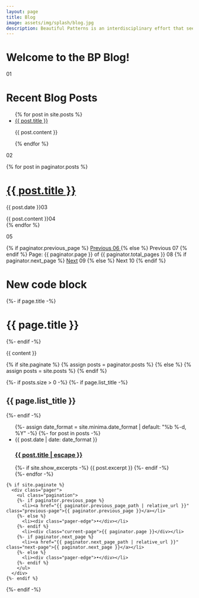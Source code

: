 ```yaml
---
layout: page
title: Blog
image: assets/img/splash/blog.jpg 
description: Beautiful Patterns is an interdisciplinary effort that seeks high-impact solutions to the complex socialtechnical challenge of women's STEM education, with and emphasis in computation, in the developing world.
---
```


# Welcome to the BP Blog!

01
# Recent Blog Posts
<ul>
  {% for post in site.posts %}
    <li>
      <a href="{{ site.baseurl }}{{ post.url }}">{{ post.title }}</a>
      <p>{{ post.content }}</p>
    </li>
  {% endfor %}
</ul>

02
<!-- This loops through the paginated posts -->
{% for post in paginator.posts %}
  <h1><a href="{{ post.url }}">{{ post.title }}</a></h1>
  <p class="author">
    <span class="date">{{ post.date }}</span>03
  </p>
  <div class="content">
    {{ post.content }}04
  </div>
{% endfor %}

05
<!-- Pagination links -->
<div class="pagination">
  {% if paginator.previous_page %}
    <a href="{{ paginator.previous_page_path }}" class="previous">
      Previous 06
    </a>
  {% else %}
    <span class="previous">Previous</span> 07
  {% endif %}
  <span class="page_number ">
    Page: {{ paginator.page }} of {{ paginator.total_pages }} 08
  </span>
  {% if paginator.next_page %}
    <a href="{{ paginator.next_page_path }}" class="next">Next</a> 09
  {% else %}
    <span class="next ">Next</span> 10
  {% endif %}
</div>

# New code block

<div class="home">
  {%- if page.title -%}
    <h1 class="page-heading">{{ page.title }}</h1>
  {%- endif -%}

  {{ content }}


  {% if site.paginate %}
    {% assign posts = paginator.posts %}
  {% else %}
    {% assign posts = site.posts %}
  {% endif %}


  {%- if posts.size > 0 -%}
    {%- if page.list_title -%}
      <h2 class="post-list-heading">{{ page.list_title }}</h2>
    {%- endif -%}
    <ul class="post-list">
      {%- assign date_format = site.minima.date_format | default: "%b %-d, %Y" -%}
      {%- for post in posts -%}
      <li>
        <span class="post-meta">{{ post.date | date: date_format }}</span>
        <h3>
          <a class="post-link" href="{{ post.url | relative_url }}">
            {{ post.title | escape }}
          </a>
        </h3>
        {%- if site.show_excerpts -%}
          {{ post.excerpt }}
        {%- endif -%}
      </li>
      {%- endfor -%}
    </ul>

    {% if site.paginate %}
      <div class="pager">
        <ul class="pagination">
        {%- if paginator.previous_page %}
          <li><a href="{{ paginator.previous_page_path | relative_url }}" class="previous-page">{{ paginator.previous_page }}</a></li>
        {%- else %}
          <li><div class="pager-edge">•</div></li>
        {%- endif %}
          <li><div class="current-page">{{ paginator.page }}</div></li>
        {%- if paginator.next_page %}
          <li><a href="{{ paginator.next_page_path | relative_url }}" class="next-page">{{ paginator.next_page }}</a></li>
        {%- else %}
          <li><div class="pager-edge">•</div></li>
        {%- endif %}
        </ul>
      </div>
    {%- endif %}

  {%- endif -%}

</div>
